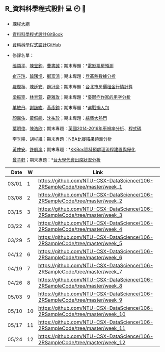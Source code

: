 ## R_資料科學程式設計 :computer: :clock9: :bell:

- [課程大綱](https://nol.ntu.edu.tw/nol/coursesearch/print_table.php?course_id=H03%2004010&class=&dpt_code=H020&ser_no=46352&semester=106-2&lang=CH)

- [資料科學程式設計GitBook](https://www.gitbook.com/book/pecu/r_)
- [資料科學程式設計GitHub](https://github.com/NTU-CSX-DataScience/106-2RSampleCode)


- 修課名單：

    [張頌平](https://github.com/joshchang1112/cs-x-programming)、[陳昱鈞](https://github.com/jeffrey1227/Rprogramming)、[曹書誠](https://github.com/b02303005/b02303005_Practice1)；期末專題：*[電影票房預測]()
    
    [崔芷瑄](https://github.com/viviantsui0514/Rcourses2018)、[韓曙憶](https://github.com/zoey7407/CSX_RProject_Spring_2018)、[鄭富鴻](https://github.com/Cetoz/CSX-DataScience)；期末專題：[登革熱數據分析](https://zoey7407.github.io/CSX_RProject_Spring_2018/final/dg.html)
    
    [羅際禎](https://github.com/B04902039/DataScienceProgramming2018spring)、[陳廷安](https://github.com/TimAgro/Data_Science_R_NTU)、[趙冠豪](https://github.com/HowardChao/CSX_RProject_Spring_2018)；期末專題：[台北市房價租金行情計算](https://docs.google.com/presentation/d/e/2PACX-1vTT2IujnU2VsvI7UD3EK_hBrZL7ZHoCHvCHVL2Fu1Lt_rnF2nd6fAN67ijQu-tJjznVYUubAvLsPPz0/pub?start=false&loop=false&delayms=3000)
    
    [梁振寧](https://github.com/slimykat/CSX_4001_106-2)、[林育萱](https://github.com/rabbit55/cs-x-programming)、[薛雅玫](https://github.com/AmyHs/Rcode)；期末專題：*[憂鬱症作家的用字分析]()
    
    [羊敏丹](https://github.com/Suuuuny/courseR)、[謝誌紘](https://github.com/dppss90008/NTU_code)、[黃彥鈞](https://github.com/Weber12321/Weber1234)；期末專題：*[選戰懶人包]()
    
    [顏嘉佑](https://github.com/rgmmmt4r/106-2_R_b04303117)、[黃侲艗](https://github.com/nalol831123/R)、[沈祐珍](https://github.com/b03602023/1062CSX_project)；期末專題：[綜藝大熱門](https://github.com/b03602023/1062CSX_project/blob/master/final%20project/%E8%B3%87%E6%96%99%E7%A7%91%E5%AD%B8_%E6%9C%9F%E6%9C%AB%E5%A0%B1%E5%91%8A.pptx)
    
    [葉明俊](https://github.com/b04902122/CSX_R)、[陳浩欣](https://github.com/hausin/Hello)；期末專題：[英國2014-2016年車禍率分析](https://github.com/hausin/Hello/blob/master/final_project/final.pdf)、[程式碼](https://b04902122.github.io/CSX_R/final_project/final.html)
    
    [李季陽](https://github.com/skyspirit2327/107_DSCD)、[胡程維](https://github.com/HcwXd/CSX_RProject_Spring_2018)；期末專題：[NBA比賽結果預測分析](https://github.com/skyspirit2327/107_DSCD/raw/master/%E8%B3%87%E6%96%99%E7%A7%91%E5%AD%B8%E6%9C%9F%E6%9C%AB%E5%A0%B1%E5%91%8A%E7%AC%AC%E4%B9%9D%E7%B5%84-----%E8%83%A1%E7%A8%8B%E7%B6%AD%EF%BC%8C%E6%9D%8E%E5%AD%A3%E9%99%BD.pptx)

    
    [黃仲安](https://github.com/ndcahuang/dsprogramming)、[許凱嵐](https://github.com/iamkailan/2018_spring_CSX)；期末專題：*[KKBox資料預處理流程建置與優化]()
    
    [曾子軒](https://github.com/Dennishi0925/CSX_RProject_Spring_2018)；期末專題：*[台大學代會出席狀況分析]()

| Date   | W    | Link                                                           |
| --:    | --   | --                                                             |
| 03/01  |  1   | https://github.com/NTU-CSX-DataScience/106-2RSampleCode/tree/master/week_1 |
| 03/08  |  2   | https://github.com/NTU-CSX-DataScience/106-2RSampleCode/tree/master/week_2 |
| 03/15  |  3   | https://github.com/NTU-CSX-DataScience/106-2RSampleCode/tree/master/week_3 |
| 03/22  |  4   | https://github.com/NTU-CSX-DataScience/106-2RSampleCode/tree/master/week_4 |
| 03/29  |  5   | https://github.com/NTU-CSX-DataScience/106-2RSampleCode/tree/master/week_5 |
| 04/12  |  6   | https://github.com/NTU-CSX-DataScience/106-2RSampleCode/tree/master/week_6 |
| 04/19  |  7   | https://github.com/NTU-CSX-DataScience/106-2RSampleCode/tree/master/week_7 |
| 04/26  |  8   | https://github.com/NTU-CSX-DataScience/106-2RSampleCode/tree/master/week_8 |
| 05/03  |  9   | https://github.com/NTU-CSX-DataScience/106-2RSampleCode/tree/master/week_9 |
| 05/10  |  10  | https://github.com/NTU-CSX-DataScience/106-2RSampleCode/tree/master/week_10 |
| 05/17  |  11  | https://github.com/NTU-CSX-DataScience/106-2RSampleCode/tree/master/week_11 |
| 05/24  |  12  | https://github.com/NTU-CSX-DataScience/106-2RSampleCode/tree/master/week_12 |
